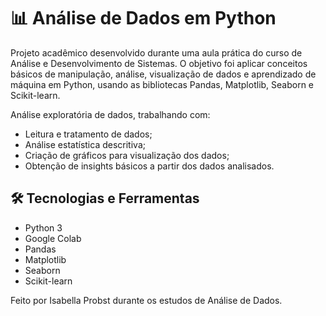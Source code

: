 # 📊 Análise de Dados em Python

Projeto acadêmico desenvolvido durante uma aula prática do curso de Análise e Desenvolvimento de Sistemas. O objetivo foi aplicar conceitos básicos de manipulação, análise, visualização de dados e aprendizado de máquina em Python, usando as bibliotecas Pandas, Matplotlib, Seaborn e Scikit-learn.

Análise exploratória de dados, trabalhando com:
- Leitura e tratamento de dados;
- Análise estatística descritiva;
- Criação de gráficos para visualização dos dados;
- Obtenção de insights básicos a partir dos dados analisados.

## 🛠️ Tecnologias e Ferramentas

- Python 3
- Google Colab
- Pandas
- Matplotlib
- Seaborn
- Scikit-learn

Feito por Isabella Probst durante os estudos de Análise de Dados.

